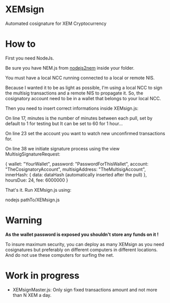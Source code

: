 # XEMsign
Automated cosignature for XEM Cryptocurrency

# How to

First you need NodeJs.

Be sure you have NEM.js from <a href="https://github.com/NewEconomyMovement/nodejs2nem" target="_blank">nodejs2nem</a> inside your folder.

You must have a local NCC running connected to a local or remote NIS.

Because I wanted it to be as light as possible, I'm using a local NCC to sign the multisig transactions and a remote NIS to propagate it.
So, the cosignatory account need to be in a wallet that belongs to your local NCC.

Then you need to insert correct informations inside XEMsign.js:

On line 17, minutes is the number of minutes between each pull, set by default to 1 for testing but It can be set to 60 for 1 hour...

On line 23 set the account you want to watch new unconfirmed transactions for.

On line 38 we initiate signature process using the view MultisigSignatureRequest:

{
wallet: "YourWallet",
password: "PasswordForThisWallet",
account: "TheCosignatoryAccount",
multisigAddress: "TheMultisigAccount",
innerHash: {
                data: dataHash (automatically inserted after the pull)
            },
hoursDue: 24,
fee: 6000000
}

That's it. Run XEMsign.js using:

nodejs pathTo/XEMsign.js

# Warning 

<b>As the wallet password is exposed you shouldn't store any funds on it !</b>

To insure maximum security, you can deploy as many XEMsign as you need cosignatures but preferably on different computers in different locations. And do not use these computers for surfing the net.

# Work in progress
- XEMsignMaster.js: Only sign fixed transactions amount and not more than N XEM a day.
